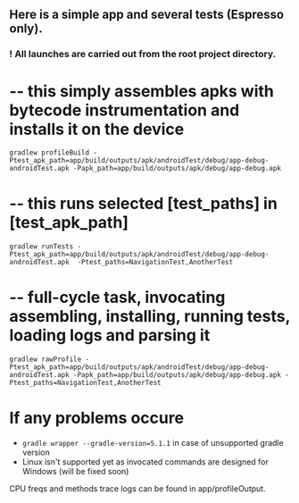 ## Here is a simple app and several tests (Espresso only).

### ! All launches are carried out from the root project directory.

# -- this simply assembles apks with bytecode instrumentation and installs it on the device
`gradlew profileBuild -Ptest_apk_path=app/build/outputs/apk/androidTest/debug/app-debug-androidTest.apk -Papk_path=app/build/outputs/apk/debug/app-debug.apk` 

# -- this runs selected [test_paths] in [test_apk_path]
`gradlew runTests -Ptest_apk_path=app/build/outputs/apk/androidTest/debug/app-debug-androidTest.apk  -Ptest_paths=NavigationTest,AnotherTest` 

# -- full-cycle task, invocating assembling, installing, running tests, loading logs and parsing it
`gradlew rawProfile -Ptest_apk_path=app/build/outputs/apk/androidTest/debug/app-debug-androidTest.apk -Papk_path=app/build/outputs/apk/debug/app-debug.apk -Ptest_paths=NavigationTest,AnotherTest` 

# If any problems occure
 - `gradle wrapper --gradle-version=5.1.1` in case of unsupported gradle version
 - Linux isn't supported yet as invocated commands are designed for Windows (will be fixed soon)

CPU freqs and methods trace logs can be found in app/profileOutput.